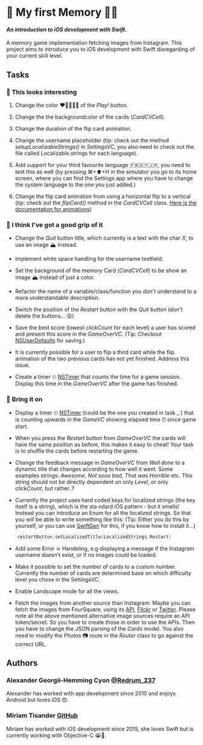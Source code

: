 # 📱 My first Memory 🤔💭
#### _An introduction to iOS development with Swift._

A memory game implementation fetching images from Instagram. This project aims to introduce you to iOS development with Swift disregarding of your current skill level.

## Tasks 

### 🐌 This looks interesting 
 
1. Change the color ❤️💛💚💙💜 of the _Play!_ button.

2. Change the the backgroundcolor of the cards (_CardCVCell_).

3. Change the duration of the flip card animation.

4. Change the username placeholder (tip: check out the method _setupLocalizableStrings()_ in _SettingsVC_, you also need to check out the file called Localizable.strings for each language).

5. Add support for your third favourite language 🇫🇷🇸🇾🇯🇵, you need to test this as well (by pressing ⌘+⬆+H in the simulator you go to its home screen, where you can find the Settings app where you have to change the system language to the one you just added.)

6. Change the flip card animation from using a horizontal flip to a vertical (tip: check out the _flipCard()_ method in the _CardCVCell_ class. [Here is the documentation for animations](https://developer.apple.com/library/ios/documentation/UIKit/Reference/UIView_Class/#//apple_ref/occ/clm/UIView/animateWithDuration:delay:options:animations:completion:))


### 🐰 I think I've got a good grip of it

* Change the _Quit_ button title, which currently is a text with the char _X_, to use an image 🏔 instead. 

* Implement white space handling for the username textfield.

* Set the background of the memory Card (_CardCVCell_) to be show an image 🏔 instead of just a color.

* Refactor the name of a variable/class/function you don't understand to a more understandable description. 

* Switch the position of the _Restart_ button with the _Quit_ button (don't delete the buttons... 😜)

* Save the best score (lowest _clickCount_ for each level) a user has scored and present this score in the _GameOverVC_. (Tip: Checkout [NSUserDefaults](https://developer.apple.com/library/mac/documentation/Cocoa/Reference/Foundation/Classes/NSUserDefaults_Class/) for saving.)

* It is currently possible for a user to flip a third card while the flip animation of the two previous cards has not yet finished. Address this issue.

* Create a timer ⏲ [NSTimer](https://developer.apple.com/library/mac/documentation/Cocoa/Reference/Foundation/Classes/NSTimer_Class/) that counts the time for a game session. Display this time in the _GameOverVC_ after the game has finished.

### 🦄 Bring it on
* Display a timer ⏲ [NSTimer](https://developer.apple.com/library/mac/documentation/Cocoa/Reference/Foundation/Classes/NSTimer_Class/) (could be the one you created in task _ ) that is counting upwards in the _GameVC_ showing elapsed time ⏰ since game start.

* When you press the _Restart_ button from _GameOverVC_ the cards will have the same position as before, this makes it easy to cheat! Your task is to shuffle the cards before restarting the game.  

* Change the feedback message in _GameOverVC_ from _Well done_ to a dynamic title that changes according to how well it went. Some examples strings: _Awesome_, _Not sooo bad_, _That was Horrible_ etc. This string should not be directly dependent on only _Level_, or only _clickCount_, but rather..?
* Currently the project uses hard coded keys for localized strings (the key itself is a string), which is the sta
ndard iOS pattern - but it smells! Instead you can introduce an Enum for all the localized strings. So that you will be able to write something like this: (Tip: Either you do this by yourself, or you can use [SwiftGen](https://github.com/AliSoftware/SwiftGen) for this, if you know how to install it...)
```swift
	restartButton.setLocalizedTitle(LocalizedStrings.Restart)
``` 

* Add some Error ☠ Handeling, e.g  displaying a message if the Instagram username doesn't exist, or if no images could be loaded.

* Make it possible to set the number of cards to a custom number. Currently the number of cards are determined base on which difficulty level you chose in the SettingsVC. 

* Enable Landscape mode for all the views.

* Fetch the images from another source than Instagram. Maybe you can fetch the images from FourSquare, using its [API](https://developer.foursquare.com/), [Flickr](https://www.flickr.com/services/api/) or [Twitter](https://dev.twitter.com/rest/public). Please note all the above mentioned alternative image sources require an API token/secret. So you have to create those in order to use the APIs. Then you have to change the JSON parsing of the _Cards_ model. You also need to modify the _Photos_ 📷 route in the _Router_ class to go against the correct URL.

## Authors 

### Alexander Georgii-Hemming Cyon [@Redrum_237](https://twitter.com/redrum_237) 
Alexander has worked with app development since 2010 and enjoys Android but loves iOS 😍.

### Miriam Tisander [GitHub](https://github.com/MiriamTisander)
Miriam has worked with iOS development since 2015, she loves Swift but is currently working with Objective-C 😭🔫. 


